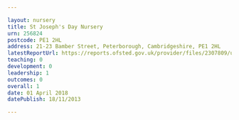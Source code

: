 ```yaml
---

layout: nursery
title: St Joseph's Day Nursery
urn: 256824
postcode: PE1 2HL
address: 21-23 Bamber Street, Peterborough, Cambridgeshire, PE1 2HL
latestReportUrl: https://reports.ofsted.gov.uk/provider/files/2307809/urn/256824.pdf
teaching: 0
development: 0
leadership: 1
outcomes: 0
overall: 1
date: 01 April 2018 
datePublish: 18/11/2013

---
```

